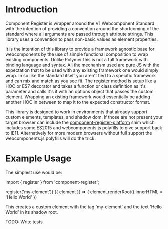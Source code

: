 Introduction
============

Component Register is wrapper around the V1 Webcomponent Standard with the intention of providing a convention around the shortcoming of the standard where all arguments are passed through attribute strings. This library uses a convention to pass non-basic values as element properties.

It is the intention of this library to provide a framework agnostic base for webcomponents by the use of simple functional composition to wrap existing components.  Unlike Polymer this is not a full framework with binding language and syntax.  All the mechanism used are pure JS with the expectation that to be used with any existing framework one would simply wrap. In so like the standard itself you aren't tied to a specific framework and can mix and match as you see fit. The register method is setup like a HOC or ES7 decorator and takes a function or class definition as it's parameter and calls it's it with an options object that passes the custom element. Wrapping an existing framework would essentially be adding another HOC in between to map it to the expected constructor format.

This library is designed to work in environments that already support custom elements, templates, and shadow dom. If those are not present your target browser can include the [component-register-platform](https://github.com/ryansolid/component-register-platform) shim which includes some ES2015 and webcomponents.js polyfills to give support back to IE11. Alternatively for more modern browsers without full support the webcomponents.js polyfills will do the trick.

Example Usage
=============

The simplest use would be:

  import { register } from 'component-register';

  register('my-element')( ({ element }) => {
    element.renderRoot().innerHTML = 'Hello World'
  })

This creates a custom element with the tag 'my-element' and the text 'Hello World' in its shadow root.


TODO: Write tests
